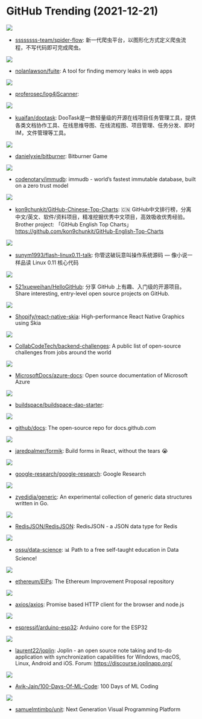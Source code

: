 # GitHub Trending (2021-12-21)

![](https://img.shields.io/badge/Java-New%2069-green?style=flat-square&logo=appveyor)
- [ssssssss-team/spider-flow](https://github.com/ssssssss-team/spider-flow): 新一代爬虫平台，以图形化方式定义爬虫流程，不写代码即可完成爬虫。

![](https://img.shields.io/badge/JavaScript-New%20397-green?style=flat-square&logo=appveyor)
- [nolanlawson/fuite](https://github.com/nolanlawson/fuite): A tool for finding memory leaks in web apps

![](https://img.shields.io/badge/Go-New%2055-green?style=flat-square&logo=appveyor)
- [proferosec/log4jScanner](https://github.com/proferosec/log4jScanner): 

![](https://img.shields.io/badge/PHP-New%2083-green?style=flat-square&logo=appveyor)
- [kuaifan/dootask](https://github.com/kuaifan/dootask): DooTask是一款轻量级的开源在线项目任务管理工具，提供各类文档协作工具、在线思维导图、在线流程图、项目管理、任务分发、即时IM，文件管理等工具。

![](https://img.shields.io/badge/JavaScript-New%20102-green?style=flat-square&logo=appveyor)
- [danielyxie/bitburner](https://github.com/danielyxie/bitburner): Bitburner Game

![](https://img.shields.io/badge/Go-New%20168-green?style=flat-square&logo=appveyor)
- [codenotary/immudb](https://github.com/codenotary/immudb): immudb - world’s fastest immutable database, built on a zero trust model

![](https://img.shields.io/badge/Java-New%20230-green?style=flat-square&logo=appveyor)
- [kon9chunkit/GitHub-Chinese-Top-Charts](https://github.com/kon9chunkit/GitHub-Chinese-Top-Charts): 🇨🇳 GitHub中文排行榜，分离中文/英文、软件/资料项目，精准挖掘优秀中文项目，高效吸收优秀经验。 Brother project: 「GitHub English Top Charts」https://github.com/kon9chunkit/GitHub-English-Top-Charts

![](https://img.shields.io/badge/C-New%2089-green?style=flat-square&logo=appveyor)
- [sunym1993/flash-linux0.11-talk](https://github.com/sunym1993/flash-linux0.11-talk): 你管这破玩意叫操作系统源码 — 像小说一样品读 Linux 0.11 核心代码

![](https://img.shields.io/badge/Python-New%2091-green?style=flat-square&logo=appveyor)
- [521xueweihan/HelloGitHub](https://github.com/521xueweihan/HelloGitHub): 分享 GitHub 上有趣、入门级的开源项目。Share interesting, entry-level open source projects on GitHub.

![](https://img.shields.io/badge/TypeScript-New%20323-green?style=flat-square&logo=appveyor)
- [Shopify/react-native-skia](https://github.com/Shopify/react-native-skia): High-performance React Native Graphics using Skia

![](https://img.shields.io/badge/none-New%20227-green?style=flat-square&logo=appveyor)
- [CollabCodeTech/backend-challenges](https://github.com/CollabCodeTech/backend-challenges): A public list of open-source challenges from jobs around the world

![](https://img.shields.io/badge/PowerShell-New%208-green?style=flat-square&logo=appveyor)
- [MicrosoftDocs/azure-docs](https://github.com/MicrosoftDocs/azure-docs): Open source documentation of Microsoft Azure

![](https://img.shields.io/badge/HTML-New%2012-green?style=flat-square&logo=appveyor)
- [buildspace/buildspace-dao-starter](https://github.com/buildspace/buildspace-dao-starter): 

![](https://img.shields.io/badge/JavaScript-New%2057-green?style=flat-square&logo=appveyor)
- [github/docs](https://github.com/github/docs): The open-source repo for docs.github.com

![](https://img.shields.io/badge/TypeScript-New%2020-green?style=flat-square&logo=appveyor)
- [jaredpalmer/formik](https://github.com/jaredpalmer/formik): Build forms in React, without the tears 😭

![](https://img.shields.io/badge/Jupyter%20Notebook-New%2034-green?style=flat-square&logo=appveyor)
- [google-research/google-research](https://github.com/google-research/google-research): Google Research

![](https://img.shields.io/badge/Go-New%2012-green?style=flat-square&logo=appveyor)
- [zyedidia/generic](https://github.com/zyedidia/generic): An experimental collection of generic data structures written in Go.

![](https://img.shields.io/badge/Rust-New%2093-green?style=flat-square&logo=appveyor)
- [RedisJSON/RedisJSON](https://github.com/RedisJSON/RedisJSON): RedisJSON - a JSON data type for Redis

![](https://img.shields.io/badge/none-New%20158-green?style=flat-square&logo=appveyor)
- [ossu/data-science](https://github.com/ossu/data-science): 📊 Path to a free self-taught education in Data Science!

![](https://img.shields.io/badge/Solidity-New%2068-green?style=flat-square&logo=appveyor)
- [ethereum/EIPs](https://github.com/ethereum/EIPs): The Ethereum Improvement Proposal repository

![](https://img.shields.io/badge/JavaScript-New%2027-green?style=flat-square&logo=appveyor)
- [axios/axios](https://github.com/axios/axios): Promise based HTTP client for the browser and node.js

![](https://img.shields.io/badge/C-New%208-green?style=flat-square&logo=appveyor)
- [espressif/arduino-esp32](https://github.com/espressif/arduino-esp32): Arduino core for the ESP32

![](https://img.shields.io/badge/TypeScript-New%20121-green?style=flat-square&logo=appveyor)
- [laurent22/joplin](https://github.com/laurent22/joplin): Joplin - an open source note taking and to-do application with synchronization capabilities for Windows, macOS, Linux, Android and iOS. Forum: https://discourse.joplinapp.org/

![](https://img.shields.io/badge/none-New%2043-green?style=flat-square&logo=appveyor)
- [Avik-Jain/100-Days-Of-ML-Code](https://github.com/Avik-Jain/100-Days-Of-ML-Code): 100 Days of ML Coding

![](https://img.shields.io/badge/TypeScript-New%2071-green?style=flat-square&logo=appveyor)
- [samuelmtimbo/unit](https://github.com/samuelmtimbo/unit): Next Generation Visual Programming Platform

